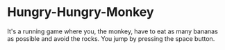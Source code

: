 # Hungry-Hungry-Monkey
It's a running game where you, the monkey, have to eat as many bananas as possible and avoid the rocks. You jump by pressing the space button.
